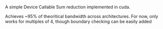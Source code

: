 A simple Device Callable Sum reduction implemented in cuda.

Achieves ~95% of theoritical bandwidth across architectures. 
For now, only works for multiples of 4, though boundary checking can be easily
added
